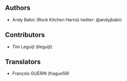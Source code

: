 ## Authors

* Andy Babic (Rock Kitchen Harris) twitter: @andyjbabic

## Contributors

* Tim Leguijt (tleguijt)

## Translators

* François GUÉRIN (frague59) 
